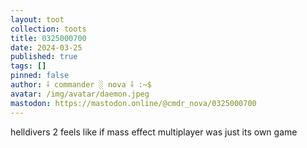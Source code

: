 ```yaml
---
layout: toot
collection: toots
title: 0325000700
date: 2024-03-25
published: true
tags: []
pinned: false
author: ⸸ commander ░ nova ⸸ :~$
avatar: /img/avatar/daemon.jpeg
mastodon: https://mastodon.online/@cmdr_nova/0325000700
---
```


helldivers 2 feels like if mass effect multiplayer was just its own game
